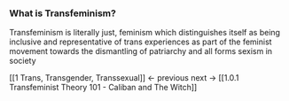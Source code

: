 ### What is Transfeminism? 
Transfeminism is literally just, feminism which distinguishes itself as being inclusive and representative of trans experiences as part of the feminist movement towards the dismantling of patriarchy and all forms sexism in society 

[[1 Trans, Transgender, Transsexual]] ← previous
next → [[1.0.1 Transfeminist Theory 101 - Caliban and The Witch]] 